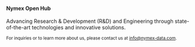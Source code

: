 #### Nymex Open Hub

Advancing Research & Development (R&D) and Engineering through state-of-the-art technologies and innovative solutions.

<sub>For inquiries or to learn more about us, please contact us at [info@nymex-data.com](mailto:info@nymex-data.com).</sub>

